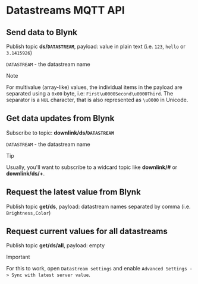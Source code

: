 # Datastreams MQTT API

## Send data to Blynk

Publish topic **ds/`DATASTREAM`**, payload: value in plain text (i.e. `123`, `hello` or `3.1415926`)

`DATASTREAM` - the datastream name

> [!NOTE]
> For multivalue (array-like) values, the individual items in the payload are separated using a `0x00` byte, i.e: `First\u0000Second\u0000Third`.
> The separator is a `NUL` character, that is also represented as `\u0000` in Unicode.

## Get data updates from Blynk

Subscribe to topic: **downlink/ds/`DATASTREAM`**

`DATASTREAM` - the datastream name

> [!TIP]
> Usually, you'll want to subscribe to a widcard topic like **downlink/#** or **downlink/ds/+**.

## Request the latest value from Blynk

Publish topic **get/ds**, payload: datastream names separated by comma (i.e. `Brightness,Color`)

## Request current values for all datastreams

Publish topic **get/ds/all**, payload: empty

> [!IMPORTANT]
> For this to work, open `Datastream settings` and enable `Advanced Settings -> Sync with latest server value`.
